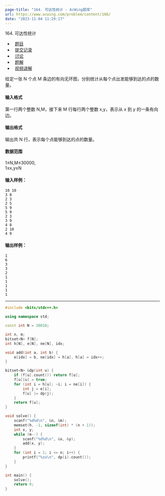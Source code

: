 ```yaml
---
page-title: "164. 可达性统计 - AcWing题库"
url: https://www.acwing.com/problem/content/166/
date: "2023-11-04 11:29:17"
---
```

164\. 可达性统计

-     [题目](https://www.acwing.com/problem/content/description/166/)
-     [提交记录](https://www.acwing.com/problem/content/submission/166/)
-     [讨论](https://www.acwing.com/problem/content/discussion/index/166/1/)
-     [题解](https://www.acwing.com/problem/content/solution/166/1/)
-     [视频讲解](https://www.acwing.com/problem/content/video/166/)

  

给定一张 N 个点 M 条边的有向无环图，分别统计从每个点出发能够到达的点的数量。

#### 输入格式

第一行两个整数 N,M，接下来 M 行每行两个整数 x,y，表示从 x 到 y 的一条有向边。

#### 输出格式

输出共 N 行，表示每个点能够到达的点的数量。

#### 数据范围

1≤N,M≤30000,  
1≤x,y≤N

#### 输入样例：

```
10 10
3 8
2 3
2 5
5 9
5 9
2 3
3 9
4 8
2 10
4 9
```

#### 输出样例：

```
1
6
3
3
2
1
1
1
1
1
```

---

```cpp
#include <bits/stdc++.h>

using namespace std;

const int N = 30010;

int n, m;
bitset<N> f[N];
int h[N], e[N], ne[N], idx;

void add(int a, int b) {
    e[idx] = b, ne[idx] = h[a], h[a] = idx++;
}

bitset<N> &dp(int u) {
    if (f[u].count()) return f[u];
    f[u][u] = true;
    for (int i = h[u]; ~i; i = ne[i]) {
        int j = e[i];
        f[u] |= dp(j);
    }
    return f[u];
}

void solve() {
    scanf("%d%d\n", &n, &m);
    memset(h, -1, sizeof(int) * (n + 1));
    int x, y;
    while (m--) {
        scanf("%d%d\n", &x, &y);
        add(x, y);
    }
    for (int i = 1; i <= n; i++) {
        printf("%zu\n", dp(i).count());
    }
}

int main() {
    solve();
    return 0;
}
```